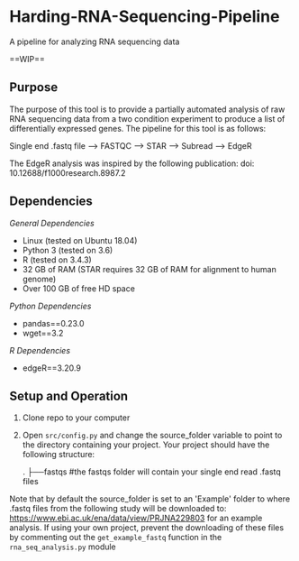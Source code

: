 # Harding-RNA-Sequencing-Pipeline
A pipeline for analyzing RNA sequencing data

==WIP==

## Purpose

The purpose of this tool is to provide a partially automated analysis of raw RNA sequencing data from a two condition experiment to produce a list of differentially expressed genes. The pipeline for this tool is as follows:

Single end .fastq file --> FASTQC --> STAR --> Subread --> EdgeR

The EdgeR analysis was inspired by the following publication: doi: 10.12688/f1000research.8987.2

## Dependencies 

*General Dependencies*

* Linux (tested on Ubuntu 18.04)
* Python 3 (tested on 3.6)
* R (tested on 3.4.3)
* 32 GB of RAM (STAR requires 32 GB of RAM for alignment to human genome) 
* Over 100 GB of free HD space 

*Python Dependencies*

* pandas==0.23.0
* wget==3.2

*R Dependencies*

* edgeR==3.20.9

## Setup and Operation

1. Clone repo to your computer
2. Open `src/config.py` and change the source_folder variable to point to the directory containing your project. Your project should have the following structure:

    .
    ├──fastqs    #the fastqs folder will contain your single end read .fastq files

Note that by default the source_folder is set to an 'Example' folder to where .fastq files from the following study will be downloaded to: https://www.ebi.ac.uk/ena/data/view/PRJNA229803 for an example analysis. If using your own project, prevent the downloading of these files by commenting out the `get_example_fastq` function in the `rna_seq_analysis.py` module

           



